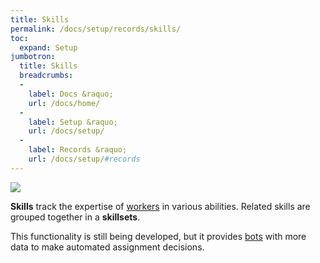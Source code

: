 ```yaml
---
title: Skills
permalink: /docs/setup/records/skills/
toc:
  expand: Setup
jumbotron:
  title: Skills
  breadcrumbs:
  - 
    label: Docs &raquo;
    url: /docs/home/
  - 
    label: Setup &raquo;
    url: /docs/setup/
  - 
    label: Records &raquo;
    url: /docs/setup/#records
---
```


<div class="cerb-screenshot">
<img src="/assets/images/docs/setup/skills.png" class="screenshot">
</div>

**Skills** track the expertise of [workers](/docs/workers/) in various abilities.  Related skills are grouped together in a **skillsets**.

This functionality is still being developed, but it provides [bots](/docs/bots/) with more data to make automated assignment decisions.
